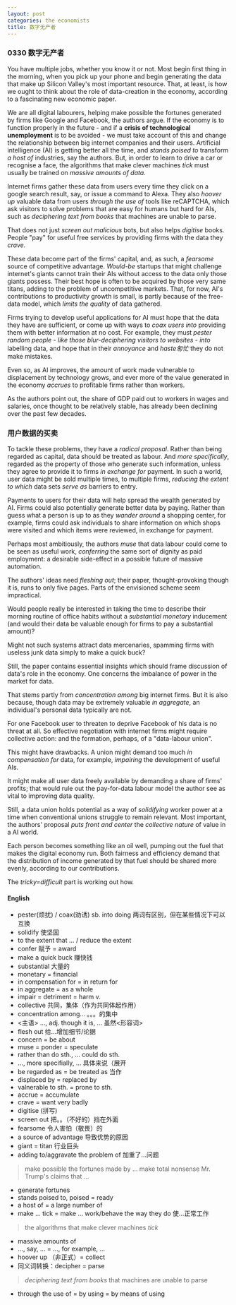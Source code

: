 ```yaml
---
layout: post
categories: the economists
title: 数字无产者
---
```


### 0330 数字无产者

You have multiple jobs, whether you know it or not. Most begin first thing in the morning, when you pick up your phone and begin generating the data that make up Silicon Valley's most important resource. That, at least, is how we ought to think about the role of data-creation in the economy, according to a fascinating new economic paper.

We are all digital labourers, helping make possible the fortunes generated by firms like Google and Facebook, the authors argue. If the economy is to function properly in the future - and if a **crisis of technological unemployment** is to be avoided - we must take account of this and change the relationship between big internet companies and their users. Artificial intelligence (AI) is getting better all the time, and *stands poised to* transform *a host of* industries, say the authors. But, in order to learn to drive a car or recognise a face, the algorithms that make clever machines *tick* must usually be trained on *massive amounts of data*.

Internet firms gather these data from users every time they click on a google search result, say, or issue a command to Alexa. They also *hoover up* valuable data from users *through the use of* tools like reCAPTCHA, which ask visitors to solve problems that are easy for humans but hard for AIs, such as *deciphering text from books* that machines are unable to parse.

That does not just *screen out* *malicious* bots, but also helps *digitise* books. People "pay" for useful free services by providing firms with the data they *crave*.

These data become part of the firms' capital, and, as such, a *fearsome* source of competitive advantage. *Would-be* startups that might challenge internet's giants cannot train their AIs without access to the data only those giants possess. Their best hope is often to be acquired by those very same titans, adding to the problem of uncompetitive markets. That, for now, AI's contributions to productivity growth is small, is partly because of the free-data model, which *limits the quality* of data gathered.

Firms trying to develop useful applications for AI must hope that the data they have are sufficient, or come up with ways to *coax users into* providing them with better information at no cost. For example, they must *pester random people - like those blur-deciphering visitors to websites - into* labelling data, and hope that in their *annoyance* and *haste匆忙* they do not make mistakes.

Even so, as AI improves, the amount of work made vulnerable to displacement by technology grows, and ever more of the value generated in the economy *accrues* to profitable firms rather than workers.

As the authors point out, the share of GDP paid out to workers in wages and salaries, once thought to be relatively stable, has already been declining over the past few decades.

### 用户数据的买卖

To tackle these problems, they have a *radical proposal*. Rather than being regarded as capital, data should be treated as labour. And *more specifically*, regarded as the property of those who generate such information, unless they agree to provide it to firms *in exchange for* payment. In such a world, user data might be sold multiple times, to multiple firms, *reducing the extent to which* data sets *serve as* barriers to entry.

Payments to users for their data will help spread the wealth generated by AI. Firms could also potentially generate better data by paying. Rather than guess what a person is up to as they _wander around_ a shopping center, for example, firms could ask individuals to share information on which shops were visited and which items were reviewed, in exchange for payment.

Perhaps most ambitiously, the authors *muse* that data labour could come to be seen as useful work, *conferring* the same sort of dignity as paid employment: a desirable side-effect in a possible future of massive automation.

The authors' ideas need *fleshing out*; their paper, thought-provoking though it is, runs to only five pages. Parts of the envisioned scheme seem impractical.

Would people really be interested in taking the time to describe their morning routine of office habits without a *substantial* *monetary* inducement (and would their data be valuable enough for firms to pay a substantial amount)?

Might not such systems attract data mercenaries, spamming firms with useless junk data simply to make a quick buck?

Still, the paper contains essential insights which should frame discussion of data's role in the economy. One concerns the imbalance of power in the market for data.

That stems partly from *concentration among* big internet firms. But it is also because, though data may be extremely valuable *in aggregate*, an individual's personal data typically are not.

For one Facebook user to threaten to deprive Facebook of his data is no threat at all. So effective negotiation with internet firms might require collective action: and the formation, perhaps, of a "data-labour union".

This might have drawbacks. A union might demand too much *in compensation for* data, for example, *impairing* the development of useful AIs.

It might make all user data freely available by demanding a share of firms' profits; that would rule out the pay-for-data labour model the author see as vital to improving data quality.

Still, a data union holds potential as a way of *solidifying* worker power at a time when conventional unions struggle to remain relevant. Most important, the authors' proposal *puts front and center* the *collective nature* of value in a AI world.

Each person becomes something like an oil well, pumping out the fuel that makes the digital economy run. Both fairness and efficiency demand that the distribution of income generated by that fuel should be shared more evenly, according to our contributions.

The *tricky=difficult* part is working out how.


#### English

* pester(烦扰) / coax(劝诱) sb. into doing 两词有区别，但在某些情况下可以互换
* solidify 使坚固
* to the extent that ... / reduce the extent
* confer 赋予 = award
* make a quick buck 赚快钱
* substantial 大量的
* monetary = financial
* in compensation for = in return for
* in aggregate = as a whole
* impair = detriment = harm v.
* collective 共同，集体（作为共同体起作用）
* concentration among... 。。。的集中
* <主语> ..., adj. though it is, ... 虽然<形容词>
* flesh out 给...增加细节/论据
* concern = be about
* muse = ponder = speculate
* rather than do sth., ... could do sth.
* ..., more specifially, ... 具体来说（展开
* be regarded as = be treated as 当作
* displaced by = replaced by
* valnerable to sth. = prone to sth.
* accrue = accumulate
* crave = want very badly
* digitise (拼写)
* screen out 把。。（不好的）挡在外面
* fearsome 令人害怕（敬畏）的
* a source of advantage 导致优势的原因
* giant = titan 行业巨头
* adding to/aggravate the problem of 加重了...问题
> make possible the fortunes made by ...
> make total nonsense Mr. Trump's claims that ...

* generate fortunes
* stands poised to, poised = ready
* a host of = a large number of
* make ... tick = make ... work/behave the way they do 使...正常工作
> the algorithms that make clever machines *tick*

* massive amounts of
* ..., say, ... = ..., for example, ...
* hoover up （非正式）= collect
* 同义词转换：decipher = parse
> *deciphering text from books* that machines are unable to parse

* through the use of = by using = by means of using
